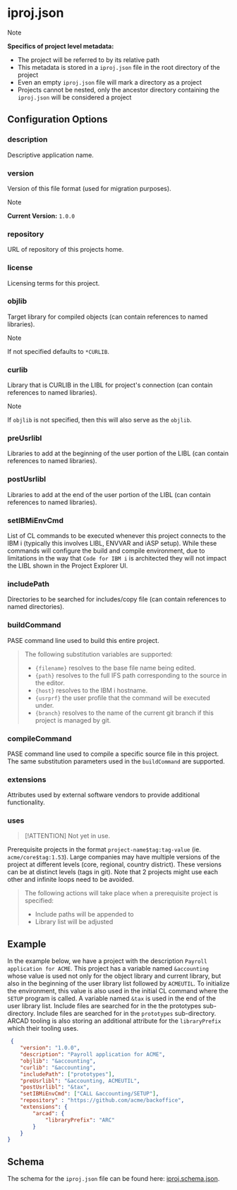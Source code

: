 # iproj.json

> [!NOTE]
>
> **Specifics of project level metadata:**
>
> - The project will be referred to by its relative path
> - This metadata is stored in a `iproj.json` file in the root directory of the project
> - Even an empty `iproj.json` file will mark a directory as a project
> - Projects cannot be nested, only the ancestor directory containing the `iproj.json` will be considered a project

## Configuration Options

### description

Descriptive application name.

### version

Version of this file format (used for migration purposes).

> [!NOTE]
>
> **Current Version:** `1.0.0`

### repository

URL of repository of this projects home.

### license

Licensing terms for this project.

### objlib

Target library for compiled objects (can contain references to named libraries).

> [!NOTE]
>
> If not specified defaults to `*CURLIB`.

### curlib

Library that is CURLIB in the LIBL for project's connection (can contain references to named libraries).

> [!NOTE]
>
> If `objlib` is not specified, then this will also serve as the `objlib`.

### preUsrlibl

Libraries to add at the beginning of the user portion of the LIBL (can contain references to named libraries).

### postUsrlibl

Libraries to add at the end of the user portion of the LIBL (can contain references to named libraries).

### setIBMiEnvCmd

List of CL commands to be executed whenever this project connects to the IBM i (typically this involves LIBL, ENVVAR and iASP setup).
While these commands will configure the build and compile environment, due to limitations in the way that `Code for IBM i` is architected they will
not impact the LIBL shown in the Project Explorer UI.
 
### includePath

Directories to be searched for includes/copy file (can contain references to named directories).

### buildCommand

PASE command line used to build this entire project.

> The following substitution variables are supported:
> - `{filename}` resolves to the base file name being edited.
> - `{path}` resolves to the full IFS path corresponding to the source in the editor.
> - `{host}` resolves to the IBM i hostname.
> - `{usrprf}` the user profile that the command will be executed under.
> - `{branch}` resolves to the name of the current git branch if this project is managed by git.

### compileCommand

PASE command line used to compile a specific source file in this project. The same substitution parameters used in the `buildCommand` are supported.

### extensions

Attributes used by external software vendors to provide additional functionality.

### uses

> [!ATTENTION]
> Not yet in use.

Prerequisite projects in the format `project-name$tag:tag-value` (ie. `acme/core$tag:1.53`). Large companies may have multiple versions of the project at different levels (core, regional, country district). These versions can be at distinct levels (tags in git). Note that 2 projects might use each other and infinite loops need to be avoided. 

> The following actions will take place when a prerequisite project is specified:
> * Include paths will be appended to
> * Library list will be adjusted

## Example

In the example below, we have a project with the description `Payroll application for ACME`. This project has a variable named `&accounting` whose value is used not only for the object library and current library, but also in the beginning of the user library list followed by `ACMEUTIL`. To initialize the environment, this value is also used in the initial CL command where the `SETUP` program is called. A variable named `&tax` is used in the end of the user library list. Include files are searched for in the the prototypes sub-directory. Include files are searched for in the `prototypes` sub-directory. ARCAD tooling is also storing an additional attribute for the `libraryPrefix` which their tooling uses.

```json
 {
    "version": "1.0.0",
    "description": "Payroll application for ACME",
    "objlib": "&accounting",
    "curlib": "&accounting",
    "includePath": ["prototypes"],
    "preUsrlibl": "&accounting, ACMEUTIL",
    "postUsrlibl": "&tax",
    "setIBMiEnvCmd": ["CALL &accounting/SETUP"],
    "repository" : "https://github.com/acme/backoffice",
    "extensions": {
        "arcad": {
            "libraryPrefix": "ARC"
        }
    }
}
```

## Schema

The schema for the `iproj.json` file can be found here: [iproj.schema.json](https://github.com/IBM/vscode-ibmi-projectexplorer/blob/main/schema/iproj.schema.json).